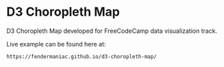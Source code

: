 # D3 Choropleth Map

D3 Choropleth Map developed for FreeCodeCamp data visualization track. 

Live example can be found here at: 

`https://fendermaniac.github.io/d3-choropleth-map/`

 
